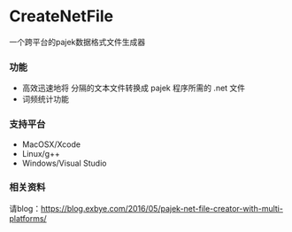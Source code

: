 # CreateNetFile
一个跨平台的pajek数据格式文件生成器
### 功能
* 高效迅速地将 <Tab> 分隔的文本文件转换成 pajek 程序所需的 .net 文件
* 词频统计功能

### 支持平台
* MacOSX/Xcode
* Linux/g++
* Windows/Visual Studio

### 相关资料
请blog：https://blog.exbye.com/2016/05/pajek-net-file-creator-with-multi-platforms/